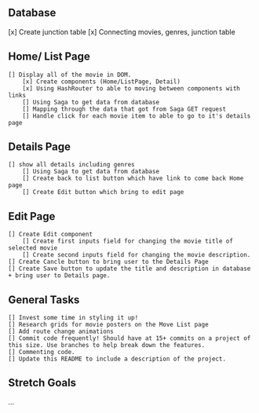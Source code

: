 ## Database
[x] Create junction table
[x] Connecting movies, genres, junction table


## Home/ List Page
    [] Display all of the movie in DOM.
        [x] Create components (Home/ListPage, Detail)
        [x] Using HashRouter to able to moving between components with links
        [] Using Saga to get data from database
        [] Mapping through the data that got from Saga GET request
        [] Handle click for each movie item to able to go to it's details page

## Details Page
    [] show all details including genres
        [] Using Saga to get data from database
        [] Create back to list button which have link to come back Home page
        [] Create Edit button which bring to edit page
            
## Edit Page
    [] Create Edit component
        [] Create first inputs field for changing the movie title of selected movie
        [] Create second inputs field for changing the movie description.
    [] Create Cancle button to bring user to the Details Page
    [] Create Save button to update the title and description in database + bring user to Details page.

## General Tasks
    [] Invest some time in styling it up!
    [] Research grids for movie posters on the Move List page
    [] Add route change animations
    [] Commit code frequently! Should have at 15+ commits on a project of this size. Use branches to help break down the features.
    [] Commenting code.
    [] Update this README to include a description of the project.

## Stretch Goals
...
